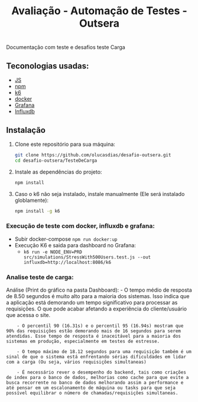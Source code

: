 <h1 align="center"> Avaliação - Automação de Testes - Outsera</h1>

<h1 align="center"></h1>
  
Documentação com teste e desafios teste Carga

## Teconologias usadas:  
- [JS](https://developer.mozilla.org/pt-BR/docs/Web/JavaScript) 
- [npm](https://www.npmjs.com/)
- [k6](https://k6.io/)
- [docker](https://www.docker.com/get-started)
- [Grafana](https://grafana.com/)
- [Influxdb](https://github.com/influxdata/influxdb)

## Instalação

1. Clone este repositório para sua máquina:

    ```bash
    git clone https://github.com/olucasdias/desafio-outsera.git
    cd desafio-outsera/TesteDeCarga
    ```
2. Instale as dependências do projeto:

    ```bash
    npm install
    ```
3. Caso o k6 não seja instalado, instale manualmente (Ele será instalado globlamente):
    ```bash
    npm install -g k6
    ``` 

### Execução de teste com docker, influxdb e grafana:

- Subir docker-compose
  ```npm run docker:up```
- Execução K6 e saida para dashboard no Grafana:
  - ```k6 run -e NODE_ENV=PRD src/simulations/StressWith500Users.test.js --out influxdb=http://localhost:8086/k6```

### Analise teste de carga:

Análise (Print do gráfico na pasta Dashboard): 
        - O tempo médio de resposta de 8.50 segundos é muito alto para a maioria dos sistemas. Isso indica que a aplicação está demorando um tempo significativo para processar as requisições. O que pode acabar afetando a experiência do cliente/usuário que acessa o site.
        
        - O percentil 90 (16.31s) e o percentil 95 (16.94s) mostram que 90% das requisições estão demorando mais de 16 segundos para serem atendidas. Esse tempo de resposta é inaceitável para a maioria dos sistemas em produção, especialmente em testes de estresse.
        
        - O tempo máximo de 18.12 segundos para uma requisição também é um sinal de que o sistema está enfrentando sérias dificuldades em lidar com a carga (Ou seja, vários requisições simultaneas)
        
        - É necessário rever o desempenho do backend, tais como criações de index para o banco de dados, melhorias como cache para que evite a busca recorrente no banco de dados melhorando assim a performance e até pensar em um escalonamento de máquina ou tasks para que seja possível equilibrar o número de chamadas/requisições simultaneas. 
